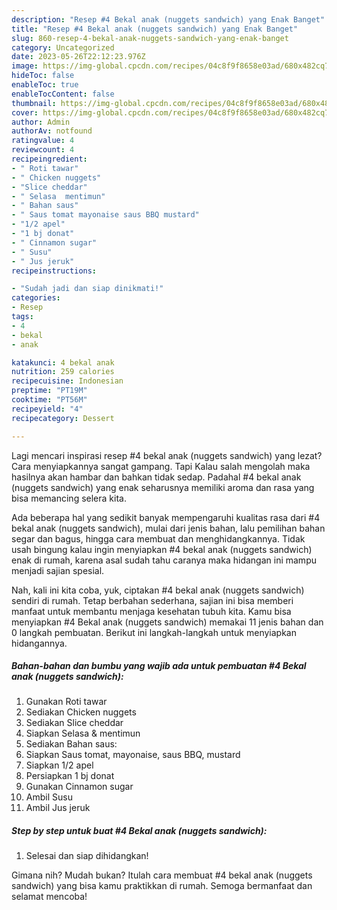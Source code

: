 ```yaml
---
description: "Resep #4 Bekal anak (nuggets sandwich) yang Enak Banget"
title: "Resep #4 Bekal anak (nuggets sandwich) yang Enak Banget"
slug: 860-resep-4-bekal-anak-nuggets-sandwich-yang-enak-banget
category: Uncategorized
date: 2023-05-26T22:12:23.976Z
image: https://img-global.cpcdn.com/recipes/04c8f9f8658e03ad/680x482cq70/4-bekal-anak-nuggets-sandwich-foto-resep-utama.jpg
hideToc: false
enableToc: true
enableTocContent: false
thumbnail: https://img-global.cpcdn.com/recipes/04c8f9f8658e03ad/680x482cq70/4-bekal-anak-nuggets-sandwich-foto-resep-utama.jpg
cover: https://img-global.cpcdn.com/recipes/04c8f9f8658e03ad/680x482cq70/4-bekal-anak-nuggets-sandwich-foto-resep-utama.jpg
author: Admin
authorAv: notfound
ratingvalue: 4
reviewcount: 4
recipeingredient:
- " Roti tawar"
- " Chicken nuggets"
- "Slice cheddar"
- " Selasa  mentimun"
- " Bahan saus"
- " Saus tomat mayonaise saus BBQ mustard"
- "1/2 apel"
- "1 bj donat"
- " Cinnamon sugar"
- " Susu"
- " Jus jeruk"
recipeinstructions:

- "Sudah jadi dan siap dinikmati!"
categories:
- Resep
tags:
- 4
- bekal
- anak

katakunci: 4 bekal anak 
nutrition: 259 calories
recipecuisine: Indonesian
preptime: "PT19M"
cooktime: "PT56M"
recipeyield: "4"
recipecategory: Dessert

---
```



Lagi mencari inspirasi resep #4 bekal anak (nuggets sandwich) yang lezat? Cara menyiapkannya sangat gampang. Tapi Kalau salah mengolah maka hasilnya akan hambar dan bahkan tidak sedap. Padahal #4 bekal anak (nuggets sandwich) yang enak seharusnya memiliki aroma dan rasa yang bisa memancing selera kita.


Ada beberapa hal yang sedikit banyak mempengaruhi kualitas rasa dari #4 bekal anak (nuggets sandwich), mulai dari jenis bahan, lalu pemilihan bahan segar dan bagus, hingga cara membuat dan menghidangkannya. Tidak usah bingung kalau ingin menyiapkan #4 bekal anak (nuggets sandwich) enak di rumah, karena asal sudah tahu caranya maka hidangan ini mampu menjadi sajian spesial.




Nah, kali ini kita coba, yuk, ciptakan #4 bekal anak (nuggets sandwich) sendiri di rumah. Tetap berbahan sederhana, sajian ini bisa memberi manfaat untuk membantu menjaga kesehatan tubuh kita. Kamu bisa menyiapkan #4 Bekal anak (nuggets sandwich) memakai 11 jenis bahan dan 0 langkah pembuatan. Berikut ini langkah-langkah untuk menyiapkan hidangannya.

<!--inarticleads1-->

##### Bahan-bahan dan bumbu yang wajib ada untuk pembuatan #4 Bekal anak (nuggets sandwich):

1. Gunakan  Roti tawar
1. Sediakan  Chicken nuggets
1. Sediakan Slice cheddar
1. Siapkan  Selasa &amp; mentimun
1. Sediakan  Bahan saus:
1. Siapkan  Saus tomat, mayonaise, saus BBQ, mustard
1. Siapkan 1/2 apel
1. Persiapkan 1 bj donat
1. Gunakan  Cinnamon sugar
1. Ambil  Susu
1. Ambil  Jus jeruk




<!--inarticleads2-->

##### Step by step untuk buat #4 Bekal anak (nuggets sandwich):


1. Selesai dan siap dihidangkan!



Gimana nih? Mudah bukan? Itulah cara membuat #4 bekal anak (nuggets sandwich) yang bisa kamu praktikkan di rumah. Semoga bermanfaat dan selamat mencoba!

